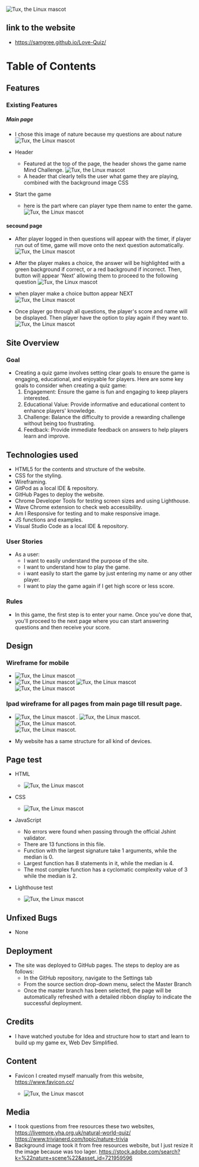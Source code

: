    ![Tux, the Linux mascot](/assets/images/responsive.screenshot.png)


## link to the website
 - <https://samgree.github.io/Love-Quiz/>

# Table of Contents
## Features
### Existing Features
##### Main page
 - I chose this image of nature because my questions are about nature
    ![Tux, the Linux mascot](/assets/images/my.resize.img.jpg)

- Header
    - Featured at the top of the page, the header shows the game name Mind Challenge.
    ![Tux, the Linux mascot](/assets/images/header.screenshoot.png)
    - A header that clearly tells the user what game they are playing, combined with the background image CSS
- Start the game
   - here is the part where can player type them name to enter the game.![Tux, the Linux mascot](/assets/images/login.screenshoot.png)
#### secound page
   - After player logged in then questions will appear with the timer, if player run out of time, game will move onto the next question automatically.
    ![Tux, the Linux mascot](/assets/images/countdown.png)
   
   - After the player makes a choice, the answer will be highlighted with a green background if correct, or a red background if incorrect. Then,  button will appear 'Next' allowing them to proceed to the following question
    ![Tux, the Linux mascot](/assets/images/wronganswer.screenshot.png) 
   - when player make a choice button appear NEXT
     ![Tux, the Linux mascot](/assets/images/button.screenshot.png) 

  - Once player go through all questions, the player's score and name will be displayed. Then player have the option to play again if they want to.
    ![Tux, the Linux mascot](/assets/images/final.png) 
    
       

## Site Overview
 ### Goal
 - Creating a quiz game involves setting clear goals to ensure the game is engaging, educational, and enjoyable for players. 
   Here are some key goals to consider when creating a quiz game:
   1. Engagement: Ensure the game is fun and engaging to keep players interested.
   2. Educational Value: Provide informative and educational content to enhance players' knowledge.
   3. Challenge: Balance the difficulty to provide a rewarding challenge without being too frustrating.
   4. Feedback: Provide immediate feedback on answers to help players learn and improve.

## Technologies used

   - HTML5 for the contents and structure of the website.
   - CSS for the styling.
   - Wireframing.
   - GitPod as a local IDE & repository.
   - GitHub Pages to deploy the website.
   - Chrome Developer Tools for testing screen sizes and using 
    Lighthouse.
   - Wave Chrome extension to check web accessibility.
   - Am I Responsive for testing and to make responsive image.
   - JS functions and examples.
   - Visual Studio Code as a local IDE & repository.

### User Stories
- As a user:
   - I want to easily understand the purpose of the site.
   - I want to understand how to play the game.
   - i want easily to start the game by just entering my name or any other player.
   - I want to play the game again if I get high score or less score.

   
 ### Rules
  - In this game, the first step is to enter your name. Once you've done that, you'll proceed to the next page where you can start answering questions and then receive your score.

 ## Design
 ### Wireframe for mobile 
    
   - ![Tux, the Linux mascot](/assets/images/firstpage.Mobile.png) 
   - ![Tux, the Linux mascot](/assets/images/timer.png)
   ![Tux, the Linux mascot](/assets/images/wireframe.q.s.mobile.png)  ![Tux, the Linux mascot](/assets/images/result.wireframe.mobile.png) 

### Ipad wireframe for all pages from main page till result page. 
   - ![Tux, the Linux mascot](/assets/images/ipad.wireframe.png) . 
   ![Tux, the Linux mascot](/assets/images/ipad.last.png).
   ![Tux, the Linux mascot](/assets/images/ipad.select.png).  
   ![Tux, the Linux mascot](/assets/images/ipad.result.png).

- My website has a same structure for all  kind of devices.
    

 ## Page test
 - HTML 
     - ![Tux, the Linux mascot](/assets/images/html.validator-screenshot%20.png)
- CSS 
   
    - ![Tux, the Linux mascot](/assets/images/css.validator.screenshot.png)
- JavaScript
    - No errors were found when passing through the official Jshint validator.
    - There are 13 functions in this file.                      
    - Function with the largest signature take 1 arguments, while the median is 0.
    - Largest function has 8 statements in it, while the median is 4.
    - The most complex function has a cyclomatic complexity value of 3 while the median is 2.

- Lighthouse test

  - ![Tux, the Linux mascot](/assets/images/lighthouse100.png)

    
 ## Unfixed Bugs
 - None

 ## Deployment
    
- The site was deployed to GitHub pages. The steps to deploy are as follows:
  - In the GitHub repository, navigate to the Settings tab
  - From the source section drop-down menu, select the Master Branch
  - Once the master branch has been selected, the page will be automatically refreshed with a detailed ribbon display to indicate the successful deployment.

 ## Credits
  - I have watched youtube for Idea and structure how to  start and learn to build up my game ex, Web Dev Simplified.
 
  ## Content
  - Favicon I created myself manually from this website, 
    <https://www.favicon.cc/>
   
    - ![Tux, the Linux mascot](/assets/images/favicon.png)
  
  ## Media
  - I took questions from free resources these two websites, <https://livemore.yha.org.uk/natural-world-quiz/> 
  <https://www.trivianerd.com/topic/nature-trivia>
  - Background image took it from free resources website, but I just resize it the image because was too lager. 
  <https://stock.adobe.com/search?k=%22nature+scene%22&asset_id=721959596>


    







